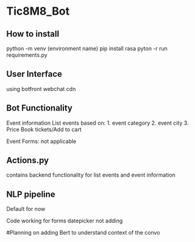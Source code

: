 # Tic8M8_Bot

## How to install
python -m venv (environment name)
pip install rasa
pyton -r run requirements.py


## User Interface
using botfront webchat cdn


## Bot Functionality
Event information
List events based on:
    1. event category
    2. event city
    3. Price
Book tickets/Add to cart

Event Forms: not applicable


## Actions.py
contains backend functionality
for list events and event information

## NLP pipeline
Default for now

Code working for forms
datepicker not adding

#Planning on adding
Bert to understand context of the convo
